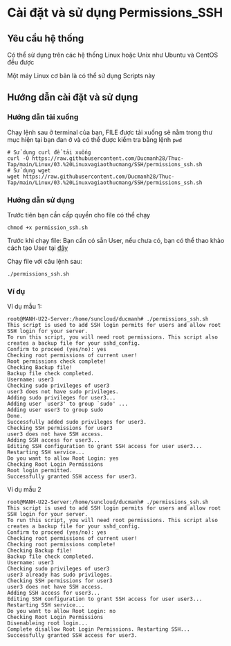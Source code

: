 # Cài đặt và sử dụng **Permissions_SSH**
## Yêu cầu hệ thống
Có thể sử dụng trên các hệ thống Linux hoặc Unix như Ubuntu và CentOS đều được

Một máy Linux cơ bản là có thể sử dụng Scripts này

## Hướng dẫn cài đặt và sử dụng
### Hướng dẫn tải xuống
Chạy lệnh sau ở terminal của bạn, FILE được tải xuống sẽ nằm trong thư mục hiện tại bạn đan ở và có thể được kiểm tra bằng lệnh `pwd`
```
# Sử dụng curl để tải xuống
curl -O https://raw.githubusercontent.com/Ducmanh28/Thuc-Tap/main/Linux/03.%20Linuxvagiaothucmang/SSH/permissions_ssh.sh
# Sử dụng wget
wget https://raw.githubusercontent.com/Ducmanh28/Thuc-Tap/main/Linux/03.%20Linuxvagiaothucmang/SSH/permissions_ssh.sh
```

### Hướng dẫn sử dụng
Trước tiên bạn cần cấp quyền cho file có thể chạy
```
chmod +x permission_ssh.sh
```
Trước khi chạy file: Bạn cần có sẵn User, nếu chưa có, bạn có thể thao khảo cách tạo User tại [đây](https://github.com/Ducmanh28/Thuc-Tap/blob/main/Linux/03.%20Linuxvagiaothucmang/SSH/SSH.md)

Chạy file với câu lệnh sau:
```
./permissions_ssh.sh
```
### Ví dụ
Ví dụ mẫu 1:
```
root@MANH-U22-Server:/home/suncloud/ducmanh# ./permissions_ssh.sh
This script is used to add SSH login permits for users and allow root SSH login for your server.
To run this script, you will need root permissions. This script also creates a backup file for your sshd_config.
Confirm to proceed (yes/no): yes
Checking root permissions of current user!
Root permissions check complete!
Checking Backup file!
Backup file check completed.
Username: user3
Checking sudo privileges of user3
user3 does not have sudo privileges.
Adding sudo privileges for user3...
Adding user `user3' to group `sudo' ...
Adding user user3 to group sudo
Done.
Successfully added sudo privileges for user3.
Checking SSH permissions for user3
user3 does not have SSH access.
Adding SSH access for user3...
Editing SSH configuration to grant SSH access for user user3...
Restarting SSH service...
Do you want to allow Root Login: yes
Checking Root Login Permissions
Root login permitted.
Successfully granted SSH access for user3.
```
Ví dụ mẫu 2
```
root@MANH-U22-Server:/home/suncloud/ducmanh# ./permissions_ssh.sh
This script is used to add SSH login permits for users and allow root SSH login for your server.
To run this script, you will need root permissions. This script also creates a backup file for your sshd_config.
Confirm to proceed (yes/no): yes
Checking root permissions of current user!
Checking root permissions complete!
Checking Backup file!
Backup file check completed.
Username: user3
Checking sudo privileges of user3
user3 already has sudo privileges.
Checking SSH permissions for user3
user3 does not have SSH access.
Adding SSH access for user3...
Editing SSH configuration to grant SSH access for user user3...
Restarting SSH service...
Do you want to allow Root Login: no
Checking Root Login Permissions
Disenableing root login...
Complete disallow Root Login Permissions. Restarting SSH...
Successfully granted SSH access for user3.
```